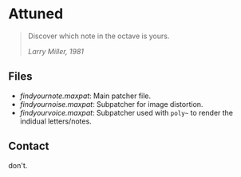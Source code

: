 # Attuned

> Discover which note in the octave is yours.
>
> _Larry Miller, 1981_

## Files

- *findyournote.maxpat*: Main patcher file.
- *findyournoise.maxpat*: Subpatcher for image distortion.
- *findyourvoice.maxpat*: Subpatcher used with `poly~` to render the indidual letters/notes.

## Contact

don't.
